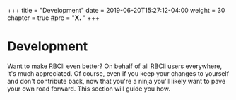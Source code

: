 +++
title = "Development"
date = 2019-06-20T15:27:12-04:00
weight = 30
chapter = true
#pre = "<b>X. </b>"
+++

# Development

Want to make RBCli even better? On behalf of all RBCli users everywhere, it's much appreciated. Of course, even if you keep your changes to yourself and don't contribute back, now that you're a ninja you'll likely want to pave your own road forward. This section will guide you how.
